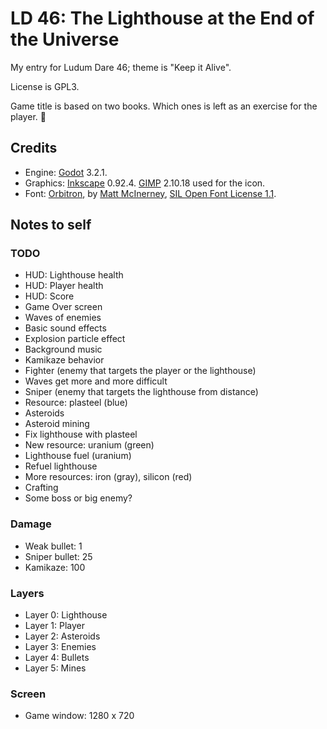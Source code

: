 # LD 46: The Lighthouse at the End of the Universe

My entry for Ludum Dare 46; theme is "Keep it Alive".

License is GPL3.

Game title is based on two books. Which ones is left as an exercise for the player. 🙂

## Credits

* Engine: [Godot](http://godotengine.org) 3.2.1.
* Graphics: [Inkscape](https://inkscape.org) 0.92.4.
  [GIMP](https://www.gimp.org) 2.10.18 used for the icon.
* Font: [Orbitron](https://www.theleagueofmoveabletype.com/orbitron), by [Matt
  McInerney](http://pixelspread.com), [SIL Open Font License
  1.1](orbitron-font-license.md).

## Notes to self

### TODO
* HUD: Lighthouse health
* HUD: Player health
* HUD: Score
* Game Over screen
* Waves of enemies
* Basic sound effects
* Explosion particle effect
* Background music
* Kamikaze behavior
* Fighter (enemy that targets the player or the lighthouse)
* Waves get more and more difficult
* Sniper (enemy that targets the lighthouse from distance)
* Resource: plasteel (blue)
* Asteroids
* Asteroid mining
* Fix lighthouse with plasteel
* New resource: uranium (green)
* Lighthouse fuel (uranium)
* Refuel lighthouse
* More resources: iron (gray), silicon (red)
* Crafting
* Some boss or big enemy?

### Damage

* Weak bullet: 1
* Sniper bullet: 25
* Kamikaze: 100

### Layers

* Layer 0: Lighthouse
* Layer 1: Player
* Layer 2: Asteroids
* Layer 3: Enemies
* Layer 4: Bullets
* Layer 5: Mines

### Screen

* Game window: 1280 x 720
